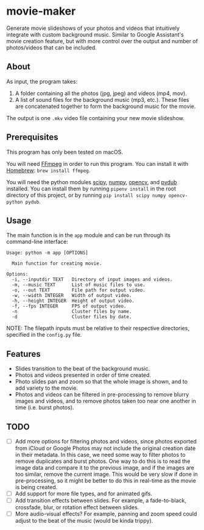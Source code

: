 # movie-maker
Generate movie slideshows of your photos and videos that intuitively integrate with custom background music. Similar to Google Assistant's movie creation feature, but with more control over the output and number of photos/videos that can be included.

## About
As input, the program takes:
1. A folder containing all the photos (jpg, jpeg) and videos (mp4, mov).
2. A list of sound files for the background music (mp3, etc.). These files are concatenated together to form the background music for the movie.

The output is one `.mkv` video file containing your new movie slideshow.

## Prerequisites
This program has only been tested on macOS.

You will need [FFmpeg](https://ffmpeg.org/) in order to run this program. You can install it with [Homebrew](https://brew.sh/): `brew install ffmpeg`.

You will need the python modules [scipy](https://www.scipy.org/install.html), [numpy](https://www.numpy.org/), [opencv](https://pypi.org/project/opencv-python/), and [pydub](https://github.com/jiaaro/pydub#installation) installed. You can install them by running `pipenv install` in the root directory of this project, or by running `pip install scipy numpy opencv-python pydub`.

## Usage
The main function is in the `app` module and can be run through its command-line interface:
```
Usage: python -m app [OPTIONS]

  Main function for creating movie.

Options:
  -i, --inputdir TEXT   Directory of input images and videos.
  -m, --music TEXT      List of music files to use.
  -o, --out TEXT        File path for output video.
  -w, --width INTEGER   Width of output video.
  -h, --height INTEGER  Height of output video.
  -f, --fps INTEGER     FPS of output video.
  -n                    Cluster files by name.
  -d                    Cluster files by date.
```
NOTE: The filepath inputs must be relative to their respective directories, specified in the `config.py` file.

## Features
- Slides transition to the beat of the background music.
- Photos and videos presented in order of time created.
- Photo slides pan and zoom so that the whole image is shown, and to add variety to the movie.
- Photos and videos can be filtered in pre-processing to remove blurry images and videos, and to remove photos taken too near one another in time (i.e. burst photos).

## TODO
- [ ] Add more options for filtering photos and videos, since photos exported from iCloud or Google Photos may not include the original creation date in their metadata. In this case, we need some way to filter photos to remove duplicates and burst photos. One way to do this is to read the image data and compare it to the previous image, and if the images are too similar, remove the current image. This would be very slow if done in pre-processing, so it might be better to do this in real-time as the movie is being created.
- [ ] Add support for more file types, and for animated gifs.
- [ ] Add transition effects between slides. For example, a fade-to-black, crossfade, blur, or rotation effect between slides.
- [ ] More audio-visual effects? For example, panning and zoom speed could adjust to the beat of the music (would be kinda trippy).
